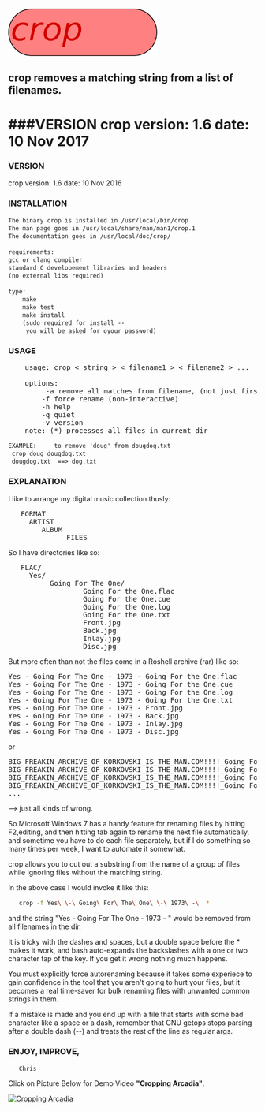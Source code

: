 ![alt text][logo]

[logo]: https://github.com/spikeysnack/crop/blob/master/doc/crop.png "crop"

## crop removes a matching string from a list of filenames.

###VERSION
crop version:	 1.6  date:	10 Nov 2017
=======
### VERSION
crop version:	 1.6  date:	10 Nov 2016

### INSTALLATION
	The binary crop is installed in /usr/local/bin/crop
	The man page goes in /usr/local/share/man/man1/crop.1
	The documentation goes in /usr/local/doc/crop/

	requirements:
	gcc or clang compiler
	standard C developement libraries and headers	
	(no external libs required)

	type:
		make
		make test
		make install 
		(sudo required for install -- 
		 you will be asked for oyour password)


### USAGE
<pre>
	usage: crop < string > < filename1 > < filename2 > ...

	options:
		 -a remove all matches from filename, (not just first match) 
	 	-f force rename (non-interactive)  
	 	-h help 
	 	-q quiet 
	 	-v version 
	note: (*) processes all files in current dir
</pre>


	EXAMPLE:	 to remove 'doug' from dougdog.txt 
	 crop doug dougdog.txt 
	 dougdog.txt  ==> dog.txt  

### EXPLANATION 

I like to arrange my digital music collection thusly:
<pre>
   FORMAT
	 ARTIST
		ALBUM
		      FILES
</pre>
So I have directories like so:
<pre>
   FLAC/
	 Yes/
 	      Going For The One/
				  Going For the One.flac 
				  Going For the One.cue 
				  Going For the One.log
				  Going For the One.txt
				  Front.jpg
				  Back.jpg
				  Inlay.jpg
				  Disc.jpg
</pre>  

But more often than not the files come in a Roshell archive (rar) like so:
<pre>
Yes - Going For The One - 1973 - Going For the One.flac 
Yes - Going For The One - 1973 - Going For the One.cue 
Yes - Going For The One - 1973 - Going For the One.log
Yes - Going For The One - 1973 - Going For the One.txt
Yes - Going For The One - 1973 - Front.jpg
Yes - Going For The One - 1973 - Back.jpg
Yes - Going For The One - 1973 - Inlay.jpg
Yes - Going For The One - 1973 - Disc.jpg
</pre>
or 
<pre>
BIG_FREAKIN_ARCHIVE_OF_KORKOVSKI_IS_THE_MAN.COM!!!!_Going For the One.flac
BIG_FREAKIN_ARCHIVE_OF_KORKOVSKI_IS_THE_MAN.COM!!!!_Going For the One.cue
BIG_FREAKIN_ARCHIVE_OF_KORKOVSKI_IS_THE_MAN.COM!!!!_Going For the One.jpg
BIG_FREAKIN_ARCHIVE_OF_KORKOVSKI_IS_THE_MAN.COM!!!!_Going For the One.txt
...
</pre>
--> just all kinds of wrong.


So Microsoft Windows 7 has a handy feature for renaming files 
by hitting F2,editing, and then  hitting tab again 
to rename the next file automatically,
and sometime you have to do each file separately, 
but if I do something so many times per week, 
I want to automate it somewhat.


crop allows you to cut out a substring 
from the name of a group of files
while ignoring files without the matching string.


In the above case I would invoke it like this:
```bash
   crop -f Yes\ \-\ Going\ For\ The\ One\ \-\ 1973\ -\  *  
```
and the string "Yes - Going For The One - 1973 - " 
would be removed from all filenames in the dir.

It is tricky with the dashes and spaces,
but a double space before the * makes it work, 
and bash auto-expands the backslashes with 
a one or two character tap of the <tab> key. 
If you get it wrong nothing much happens. 

You must explicitly force autorenaming because
it takes some experiece to gain confidence in the tool 
that you aren't going to hurt your files, 
but it becomes a real time-saver for bulk renaming files
with unwanted common strings in them.

If a mistake is made and you end up with a file that starts with
some bad character like a space or a dash, remember that GNU getops
stops parsing after a double dash (--) 
and treats the rest of the line as regular args. 

### ENJOY, IMPROVE, 
       Chris

Click on Picture Below for Demo Video <b>"Cropping Arcadia"</b>.

[![Cropping Arcadia](https://s25.postimg.org/53t5baunj/mpv-shot0001.jpg)](https://vimeo.com/231978052)

